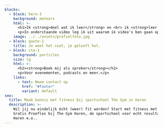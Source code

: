 ```yaml
---
blocks:
  - block: hero-3
    background: meteors
    html: >-
      <h1>Ik <strong>deel wat ik leer</strong> en <br> ik <strong>leer van wat ik deel</strong></h1>
      <p>In onderstaande video leg ik uit waarom ik video's ben gaan opnemen. Scroll naar rechts voor de volgende video's.</p>
    image: ../../assets/profielfoto.jpg
  - block: quote-1
    title: Je weet het niet, je gelooft het.
  - block: cta-1
    background: particles
    size: lg
    html: >-
      <h2><strong>Boek mij als spreker</strong></h2>
      <p>Voor evenementen, podcasts en meer.</p>
    links:
      - text: Neem contact op
        href: "#footer"
        variant: default
seo:
  title: Maak kennis met fitness bij sportschool The Gym in Haren
  description: >-
    Wil jij nu eindelijk écht (weer) fit worden? Start met fitness met een
    Gratis Proefles bij The Gym Haren, de sportschool voor echt resultaat in
    Haren e.o..
---
```

